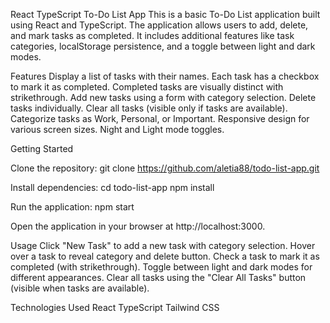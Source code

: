 React TypeScript To-Do List App
This is a basic To-Do List application built using React and TypeScript. The application allows users to add, delete, and mark tasks as completed. It includes additional features like task categories, localStorage persistence, and a toggle between light and dark modes.

Features
Display a list of tasks with their names.
Each task has a checkbox to mark it as completed.
Completed tasks are visually distinct with strikethrough.
Add new tasks using a form with category selection.
Delete tasks individually.
Clear all tasks (visible only if tasks are available).
Categorize tasks as Work, Personal, or Important.
Responsive design for various screen sizes.
Night and Light mode toggles.

Getting Started

Clone the repository:
git clone https://github.com/aletia88/todo-list-app.git

Install dependencies:
cd todo-list-app
npm install

Run the application:
npm start

Open the application in your browser at http://localhost:3000.

Usage
Click "New Task" to add a new task with category selection.
Hover over a task to reveal category and delete button.
Check a task to mark it as completed (with strikethrough).
Toggle between light and dark modes for different appearances.
Clear all tasks using the "Clear All Tasks" button (visible when tasks are available).

Technologies Used
React
TypeScript
Tailwind CSS
